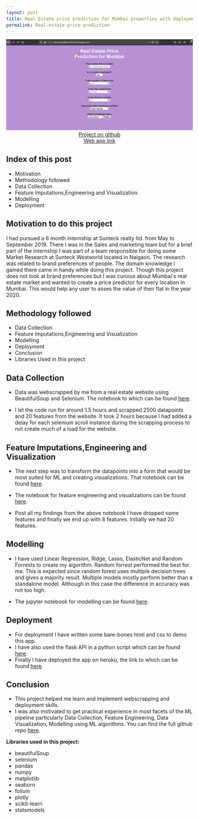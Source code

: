 ```yaml
---
layout: post
title: Real Estate price prediction for Mumbai properties with deployment
permalink: Real-estate-price-prediction
---
```

<img src="images/real estate/realestatedeployed.gif" width="auto" height="auto" />

<center><a style = "text-align: center" target="_blank" href = "https://github.com/tejasmohanayyar/real-estate-price-prediction-end-to-end-project-with-deployment"> Project on github </a> </center>

<center><a style = "text-align: center" target="_blank" href = "https://secure-headland-42412.herokuapp.com/"> Web app link </a> </center>


## Index of this post

* Motivation
* Methodology followed
* Data Collection
* Feature Imputations,Engineering and Visualization
* Modelling
* Deployment

## Motivation to do this project

I had pursued a 6 month internship at Sunteck realty ltd. from May to September 2019. There I was in the Sales and marketing team but for a brief part of the internship I was part of a team responsible for doing some Market Research at Sunteck Westworld located in Naigaon. The research was related to brand preferences of people. The domain knowledge I gained there came in handy while doing this project. Though this project does not look at brand preferences but I was curious about Mumbai's real estate market and wanted to create a price predictor for every location in Mumbai. This would help any user to asses the value of their flat in the year 2020. 

## Methodology followed

* Data Collection
* Feature Imputations,Engineering and Visualization
* Modelling
* Deployment
* Conclusion
* Libraries Used in this project


## Data Collection

* Data was webscrapped by me from a real estate website using BeautifulSoup and Selenium. The notebook to which can be found [here](https://github.com/tejasmohanayyar/real-estate-price-prediction-end-to-end-project-with-deployment/blob/master/scrapped%20magicbricks/scrapping%20magicbricks.ipynb).

* I let the code run for around 1.5 hours  and scrapped 2500 datapoints and 20 features from the website. It took 2 hours because I had added a delay for each selenium scroll instance during the scrapping process to not create much of a load for the website.

## Feature Imputations,Engineering and Visualization

* The next step was to transform the datapoints into a form that would be most suited for ML and creating visualizations. That notebook can be found [here](https://github.com/tejasmohanayyar/real-estate-price-prediction-end-to-end-project-with-deployment/blob/master/scrapped%20magicbricks/Feature%20imputations.ipynb).

* The notebook for feature engineering and visualizations can be found [here](https://github.com/tejasmohanayyar/real-estate-price-prediction-end-to-end-project-with-deployment/blob/master/scrapped%20magicbricks/Visualization%20and%20feature%20engineering.ipynb).

* Post all my findings from the above notebook I have dropped some features and finally we end up with 8 features. Initially we had 20 features.

##  Modelling

* I have used Linear Regression, Ridge, Lasso, ElasticNet and Random Forrests to create my algorithm. Random forrest performed the best for me. This is expected since random forest uses multiple decision trees and gives a majority result. Multiple models mostly perform better than a standalone model. Although in this case the difference in accuracy was not too high.

* The jupyter notebook for modelling can be found [here](https://github.com/tejasmohanayyar/real-estate-price-prediction-end-to-end-project-with-deployment/blob/master/scrapped%20magicbricks/Modeling.ipynb).

## Deployment

* For deployment I have written some bare-bones html and css to demo this app. 
* I have also used the flask API in a python script which can be found [here](https://github.com/tejasmohanayyar/real-estate-price-prediction-end-to-end-project-with-deployment/blob/master/app.py).
* Finally I have deployed the app on heroku, the link to which can be found [here](https://secure-headland-42412.herokuapp.com/).


## Conclusion

* This project helped me learn and implement webscrapping and deployment skills.
* I was also motivated to get practical experience in most facets of the ML pipeline particularly Data Collection, Feature Engineering, Data Visualization, Modelling using ML algorithms. You can find the full github repo [here](https://github.com/tejasmohanayyar/real-estate-price-prediction-end-to-end-project-with-deployment).

**Libraries used in this project:**

- beautifulSoup
- selenium
- pandas
- numpy
- matplotlib
- seaborn
- folium
- plotly
- scikit-learn
- statsmodels

